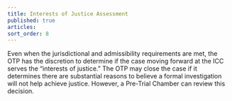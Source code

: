 ```yaml
---
title: Interests of Justice Assessment
published: true
articles:
sort_order: 8
---
```



Even when the jurisdictional and admissibility requirements are met, the OTP has the discretion to determine if the case moving forward at the ICC serves the “interests of justice.” The OTP may close the case if it determines there are substantial reasons to believe a formal investigation will not help achieve justice. However, a Pre-Trial Chamber can review this decision.
